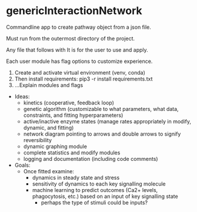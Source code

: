 # genericInteractionNetwork
Commandline app to create pathway object from a json file.

Must run from the outermost directory of the project.

Any file that follows with It is for the user to use and apply.

Each user module has flag options to customize experience.

1. Create and activate virtual environment (venv, conda)
2. Then install requirements: pip3 -r install requirements.txt
3. ...Explain modules and flags

- Ideas:
  - kinetics (cooperative, feedback loop)
  - genetic algorithm (customizable to what parameters, what data, constraints, and fitting hyperparameters)
  - active/inactive enzyme states (manage rates appropriately in modify, dynamic, and fitting)
  - network diagram pointing to arrows and double arrows to signify reversibility
  - dynamic graphing module
  - complete statistics and modify modules
  - logging and documentation (including code comments)
- Goals:
  - Once fitted examine:
    - dynamics in steady state and stress
    - sensitivity of dynamics to each key signalling molecule
    - machine learning to predict outcomes (Ca2+ levels, phagocytosis, etc.) based on an input of key signalling state
      - perhaps the type of stimuli could be inputs?
